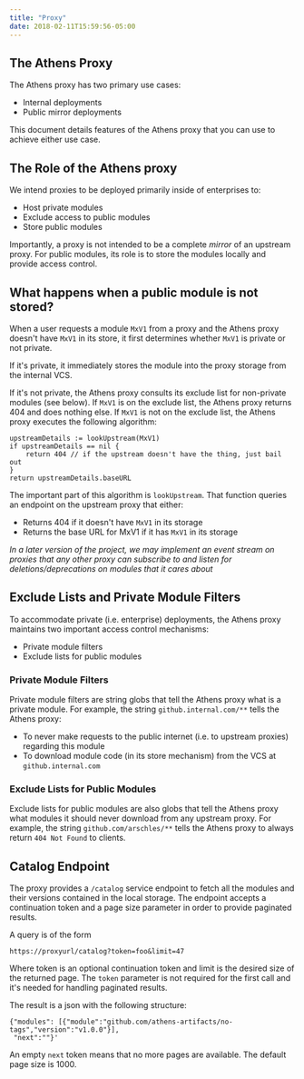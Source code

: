 ```yaml
---
title: "Proxy"
date: 2018-02-11T15:59:56-05:00
---
```


## The Athens Proxy

The Athens proxy has two primary use cases:

- Internal deployments
- Public mirror deployments

This document details features of the Athens proxy that you can use to achieve either use case.

## The Role of the Athens proxy

We intend proxies to be deployed primarily inside of enterprises to:

- Host private modules
- Exclude access to public modules
- Store public modules

Importantly, a proxy is not intended to be a complete _mirror_ of an upstream proxy. For public modules, its role is to store the modules locally and provide access control.

## What happens when a public module is not stored?

When a user requests a module `MxV1` from a proxy and the Athens proxy doesn't have `MxV1` in its store, it first determines whether `MxV1` is private or not private.

If it's private, it immediately stores the module into the proxy storage from the internal VCS.

If it's not private, the Athens proxy consults its exclude list for non-private modules (see below). If `MxV1` is on the exclude list, the Athens proxy returns 404 and does nothing else. If `MxV1` is not on the exclude list, the Athens proxy executes the following algorithm:

```
upstreamDetails := lookUpstream(MxV1)
if upstreamDetails == nil {
	return 404 // if the upstream doesn't have the thing, just bail out
}
return upstreamDetails.baseURL
```

The important part of this algorithm is `lookUpstream`. That function queries an endpoint on the upstream proxy that either:

- Returns 404 if it doesn't have `MxV1` in its storage
- Returns the base URL for MxV1 if it has `MxV1` in its storage

_In a later version of the project, we may implement an event stream on proxies that any other proxy can subscribe to and listen for deletions/deprecations on modules that it cares about_

## Exclude Lists and Private Module Filters

To accommodate private (i.e. enterprise) deployments, the Athens proxy maintains two important access control mechanisms:

- Private module filters
- Exclude lists for public modules

### Private Module Filters

Private module filters are string globs that tell the Athens proxy what is a private module. For example, the string `github.internal.com/**` tells the Athens proxy:

- To never make requests to the public internet (i.e. to upstream proxies) regarding this module
- To download module code (in its store mechanism) from the VCS at `github.internal.com`

### Exclude Lists for Public Modules

Exclude lists for public modules are also globs that tell the Athens proxy what modules it should never download from any upstream proxy. For example, the string `github.com/arschles/**` tells the Athens proxy to always return `404 Not Found` to clients.

## Catalog Endpoint

The proxy provides a `/catalog` service endpoint to fetch all the modules and their versions contained in the local storage.
The endpoint accepts a continuation token and a page size parameter in order to provide paginated results.

A query is of the form

`https://proxyurl/catalog?token=foo&limit=47`

Where token is an optional continuation token and limit is the desired size of the returned page.
The `token` parameter is not required for the first call and it's needed for handling paginated results.


The result is a json with the following structure:

```
{"modules": [{"module":"github.com/athens-artifacts/no-tags","version":"v1.0.0"}],
 "next":""}'
```

An empty `next` token means that no more pages are available.
The default page size is 1000.
